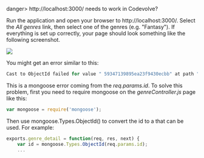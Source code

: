 danger> http://localhost:3000/ needs to work in Codevolve? 

Run the application and open your browser to http://localhost:3000/. Select the _All genres_ link, then select one of the genres (e.g. "Fantasy"). If everything is set up correctly, your page should look something like the following screenshot.

![](https://storage.googleapis.com/codevolve-assets/internal/courses/Mozilla/LocalLibary_Express_Genre_Detail.png)

You might get an error similar to this:
    
```js    
Cast to ObjectId failed for value " 59347139895ea23f9430ecbb" at path "_id" for model "Genre"
```

This is a mongoose error coming from the *req.params.id*. To solve this problem, first you need to require mongoose on the *genreController.js* page like this:
    
```js    
var mongoose = require('mongoose');
```

Then use mongoose.Types.ObjectId() to convert the id to a that can be used. For example:
    
```js
exports.genre_detail = function(req, res, next) {
    var id = mongoose.Types.ObjectId(req.params.id);  
    ...
```
